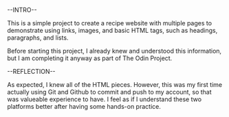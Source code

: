 --INTRO--

This is a simple project to create a recipe website with multiple pages to demonstrate using links, images, and basic HTML tags, such as headings, paragraphs, and lists.

Before starting this project, I already knew and understood this information, but I am completing it anyway as part of The Odin Project.


--REFLECTION--

As expected, I knew all of the HTML pieces. However, this was my first time actually using Git and Github to commit and push to my account, so that was valueable experience to have. I feel as if I understand these two platforms better after having some hands-on practice.
